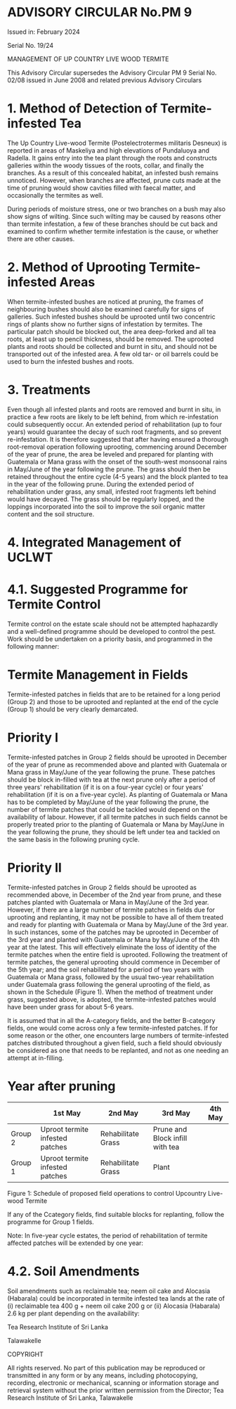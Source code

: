 # ADVISORY CIRCULAR No.PM 9

Issued in: February 2024

Serial No. 19/24

MANAGEMENT OF UP COUNTRY LIVE WOOD TERMITE

This Advisory Circular supersedes the Advisory Circular PM 9 Serial No. 02/08 issued in June 2008 and related previous Advisory Circulars

# 1. Method of Detection of Termite-infested Tea

The Up Country Live-wood Termite (Postelectrotermes militaris Desneux) is reported in areas of Maskeliya and high elevations of Pundaluoya and Radella. It gains entry into the tea plant through the roots and constructs galleries within the woody tissues of the roots, collar, and finally the branches. As a result of this concealed habitat, an infested bush remains unnoticed. However, when branches are affected, prune cuts made at the time of pruning would show cavities filled with faecal matter, and occasionally the termites as well.

During periods of moisture stress, one or two branches on a bush may also show signs of wilting. Since such wilting may be caused by reasons other than termite infestation, a few of these branches should be cut back and examined to confirm whether termite infestation is the cause, or whether there are other causes.

# 2. Method of Uprooting Termite-infested Areas

When termite-infested bushes are noticed at pruning, the frames of neighbouring bushes should also be examined carefully for signs of galleries. Such infested bushes should be uprooted until two concentric rings of plants show no further signs of infestation by termites. The particular patch should be blocked out, the area deep-forked and all tea roots, at least up to pencil thickness, should be removed. The uprooted plants and roots should be collected and burnt in situ, and should not be transported out of the infested area. A few old tar- or oil barrels could be used to burn the infested bushes and roots.

# 3. Treatments

Even though all infested plants and roots are removed and burnt in situ, in practice a few roots are likely to be left behind, from which re-infestation could subsequently occur. An extended period of rehabilitation (up to four years) would guarantee the decay of such root fragments, and so prevent re-infestation. It is therefore suggested that after having ensured a thorough root-removal operation following uprooting, commencing around December of the year of prune, the area be leveled and prepared for planting with Guatemala or Mana grass with the onset of the south-west monsoonal rains in May/June of the year following the prune. The grass should then be retained throughout the entire cycle (4-5 years) and the block planted to tea in the year of the following prune. During the extended period of rehabilitation under grass, any small, infested root fragments left behind would have decayed. The grass should be regularly lopped, and the loppings incorporated into the soil to improve the soil organic matter content and the soil structure.

# 4. Integrated Management of UCLWT

# 4.1. Suggested Programme for Termite Control

Termite control on the estate scale should not be attempted haphazardly and a well-defined programme should be developed to control the pest. Work should be undertaken on a priority basis, and programmed in the following manner:
# Termite Management in Fields

Termite-infested patches in fields that are to be retained for a long period (Group 2) and those to be uprooted and replanted at the end of the cycle (Group 1) should be very clearly demarcated.

# Priority I

Termite-infested patches in Group 2 fields should be uprooted in December of the year of prune as recommended above and planted with Guatemala or Mana grass in May/June of the year following the prune. These patches should be block in-filled with tea at the next prune only after a period of three years' rehabilitation (if it is on a four-year cycle) or four years' rehabilitation (if it is on a five-year cycle). As planting of Guatemala or Mana has to be completed by May/June of the year following the prune, the number of termite patches that could be tackled would depend on the availability of labour. However, if all termite patches in such fields cannot be properly treated prior to the planting of Guatemala or Mana by May/June in the year following the prune, they should be left under tea and tackled on the same basis in the following pruning cycle.

# Priority II

Termite-infested patches in Group 2 fields should be uprooted as recommended above, in December of the 2nd year from prune, and these patches planted with Guatemala or Mana in May/June of the 3rd year. However, if there are a large number of termite patches in fields due for uprooting and replanting, it may not be possible to have all of them treated and ready for planting with Guatemala or Mana by May/June of the 3rd year. In such instances, some of the patches may be uprooted in December of the 3rd year and planted with Guatemala or Mana by May/June of the 4th year at the latest. This will effectively eliminate the loss of identity of the termite patches when the entire field is uprooted. Following the treatment of termite patches, the general uprooting should commence in December of the 5th year; and the soil rehabilitated for a period of two years with Guatemala or Mana grass, followed by the usual two-year rehabilitation under Guatemala grass following the general uprooting of the field, as shown in the Schedule (Figure 1). When the method of treatment under grass, suggested above, is adopted, the termite-infested patches would have been under grass for about 5-6 years.

It is assumed that in all the A-category fields, and the better B-category fields, one would come across only a few termite-infested patches. If for some reason or the other, one encounters large numbers of termite-infested patches distributed throughout a given field, such a field should obviously be considered as one that needs to be replanted, and not as one needing an attempt at in-filling.
# Year after pruning

| |1st May|2nd May|3rd May|4th May|
|---|---|---|---|---|
|Group 2|Uproot termite infested patches|Rehabilitate Grass|Prune and Block infill with tea| |
|Group 1|Uproot termite infested patches|Rehabilitate Grass|Plant| |

Figure 1: Schedule of proposed field operations to control Upcountry Live-wood Termite

If any of the Ccategory fields, find suitable blocks for replanting, follow the programme for Group 1 fields.

Note: In five-year cycle estates, the period of rehabilitation of termite affected patches will be extended by one year:

# 4.2. Soil Amendments

Soil amendments such as reclaimable tea; neem oil cake and Alocasia (Habarala) could be incorporated in termite infested tea lands at the rate of (i) reclaimable tea 400 g + neem oil cake 200 g or (ii) Alocasia (Habarala) 2.6 kg per plant depending on the availability:

Tea Research Institute of Sri Lanka

Talawakelle

COPYRIGHT

All rights reserved. No part of this publication may be reproduced or transmitted in any form or by any means, including photocopying, recording, electronic or mechanical, scanning or information storage and retrieval system without the prior written permission from the Director; Tea Research Institute of Sri Lanka, Talawakelle